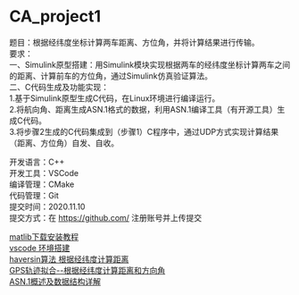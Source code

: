 # CA_project1

题目：根据经纬度坐标计算两车距离、方位角，并将计算结果进行传输。  
要求：  
一、Simulink原型搭建：用Simulink模块实现根据两车的经纬度坐标计算两车之间的距离、计算前车的方位角，通过Simulink仿真验证算法。  
二、C代码生成及功能实现：  
1.基于Simulink原型生成C代码，在Linux环境进行编译运行。  
2.将航向角、距离生成ASN.1格式的数据，利用ASN.1编译工具（有开源工具）生成C代码。  
3.将步骤2生成的C代码集成到（步骤1）C程序中，通过UDP方式实现计算结果（距离、方位角）自发、自收。  

开发语言：C++  
开发工具：VSCode  
编译管理：CMake  
代码管理：Git  
提交时间：2020.11.10  
提交方式：在 https://github.com/ 注册账号并上传提交  

[matlib下载安装教程](http://www.360doc.com/content/16/1005/11/27698033_595899862.shtml)  
[vscode 环境搭建](https://www.cnblogs.com/baihualiaoluan/p/10661669.html)  
[haversin算法 根据经纬度计算距离](https://www.cnblogs.com/zhoug2020/p/8993750.html)  
[GPS轨迹拟合--根据经纬度计算距离和方向角](https://blog.csdn.net/qq_39609900/article/details/85109265)  
[ASN.1概述及数据结构详解](https://blog.csdn.net/qq_33336155/article/details/54563449)  
